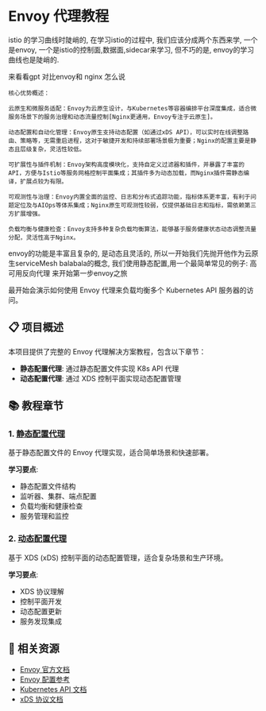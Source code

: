 # Envoy 代理教程


istio 的学习曲线时陡峭的, 在学习istio的过程中, 我们应该分成两个东西来学, 一个是envoy,  一个是istio的控制面,数据面,sidecar来学习, 但不巧的是, envoy的学习曲线也是陡峭的.


来看看gpt 对比envoy和 nginx 怎么说
```
核心优势概述：

云原生和微服务适配：Envoy为云原生设计，与Kubernetes等容器编排平台深度集成，适合微服务场景下的服务治理和动态流量控制[Nginx更通用，Envoy专注于云原生]。

动态配置和自动化管理：Envoy原生支持动态配置（如通过xDS API），可以实时在线调整路由、策略等，无需重启进程，这对于敏捷开发和持续部署场景极为重要；Nginx的配置主要是静态且层级复杂，灵活性较低。

可扩展性与插件机制：Envoy架构高度模块化，支持自定义过滤器和插件，并暴露了丰富的API，方便与Istio等服务网格控制平面集成；其插件多为动态加载，而Nginx插件需静态编译，扩展点较为有限。

可观测性与治理：Envoy内置全面的监控、日志和分布式追踪功能，指标体系更丰富，有利于问题定位及与AIOps等体系集成；Nginx原生可观测性较弱，仅提供基础日志和指标，需依赖第三方扩展增强。

负载均衡与健康检查：Envoy支持多种复杂负载均衡算法，能够基于服务健康状态动态调整流量分配，灵活性高于Nginx。
```

envoy的功能是丰富且复杂的, 是动态且灵活的, 所以一开始我们先抛开他作为云原生serviceMesh balabala的概念, 我们使用静态配置,用一个最简单常见的例子: 高可用反向代理 来开始第一步envoy之旅

最开始会演示如何使用 Envoy 代理来负载均衡多个 Kubernetes API 服务器的访问。

## 📋 项目概述

本项目提供了完整的 Envoy 代理解决方案教程，包含以下章节：

- **静态配置代理**: 通过静态配置文件实现 K8s API 代理
- **动态配置代理**: 通过 XDS 控制平面实现动态配置管理



## 📚 教程章节

### 1. [静态配置代理](./stand-alone/envoy_as_k8s_api_service/)

基于静态配置文件的 Envoy 代理实现，适合简单场景和快速部署。

**学习要点**:
- 静态配置文件结构
- 监听器、集群、端点配置
- 负载均衡和健康检查
- 服务管理和监控


### 2. [动态配置代理](./stand-alone/envoy_xds_control/)

基于 XDS (xDS) 控制平面的动态配置管理，适合复杂场景和生产环境。

**学习要点**:
- XDS 协议理解
- 控制平面开发
- 动态配置更新
- 服务发现集成



## 🔗 相关资源

- [Envoy 官方文档](https://www.envoyproxy.io/docs/)
- [Envoy 配置参考](https://www.envoyproxy.io/docs/envoy/latest/configuration/configuration)
- [Kubernetes API 文档](https://kubernetes.io/docs/reference/kubernetes-api/)
- [xDS 协议文档](https://www.envoyproxy.io/docs/envoy/latest/api-docs/xds_protocol)


